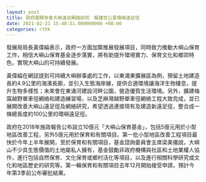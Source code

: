```yaml
---
layout: post
title: 政府展開改善大嶼遠足網絡研究　擬建百公里環嶼遠足徑
date: 2021-02-21 15:48:51.000000000 +08:00
categories: rthk
---
```


發展局局長黃偉綸表示，政府一方面加緊推展發展項目，同時致力推動大嶼山保育工作，相信大嶼山保育基金逐步落實，將有助提升環境實力、保育文化和鄉郊特色，實現大嶼山的可持續發展。 

黃偉綸在網誌提到可持續大嶼辦事處的工作，以東涌東擴展區為例，預留土地建造長約4.9公里的海濱長廊，並引入生態海岸線，提供合適環境讓海洋生物棲息，提升生物多樣性；未來會在東涌河建設河畔公園，營造優質生活環境。另外，擴建梅窩越野單車徑網絡和建造練習場，以及芝麻灣越野單車徑網絡工程大致完成，並已展開改善大嶼山遠足徑及網絡研究，希望透過連接現有及建造新遠足徑，整合成一條總長度約100公里的環嶼遠足徑。

政府在2018年施政報告公布設立10億元「大嶼山保育基金」，包括5億元用於小型地區改善工程，另外5億元用於保育和有關項目。第一批小型地區改善工程項目最快於今年上半年展開，至於保育和有關項目，基金諮詢委員會主席梁美儀說，大嶼山不少具生態價值的土地屬私人擁有，基金鼓勵非政府機構與社區和土地業權人協作，進行包括自然保育、文化保育或鄉村活化等項目，以及進行相關科學研究或文化和地區歷史的研究等。第一輪保育和有關項目去年12月開始接受申請，預計今年第3季前公布審批結果。
